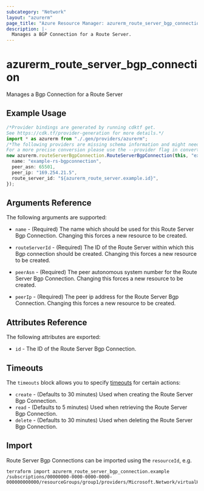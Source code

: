```yaml
---
subcategory: "Network"
layout: "azurerm"
page_title: "Azure Resource Manager: azurerm_route_server_bgp_connection"
description: |-
  Manages a BGP Connection for a Route Server.
---
```


# azurerm\_route\_server\_bgp\_connection

Manages a Bgp Connection for a Route Server

## Example Usage

```typescript
/*Provider bindings are generated by running cdktf get.
See https://cdk.tf/provider-generation for more details.*/
import * as azurerm from "./.gen/providers/azurerm";
/*The following providers are missing schema information and might need manual adjustments to synthesize correctly: azurerm.
For a more precise conversion please use the --provider flag in convert.*/
new azurerm.routeServerBgpConnection.RouteServerBgpConnection(this, "example", {
  name: "example-rs-bgpconnection",
  peer_asn: 65501,
  peer_ip: "169.254.21.5",
  route_server_id: "${azurerm_route_server.example.id}",
});

```

## Arguments Reference

The following arguments are supported:

*   `name` - (Required) The name which should be used for this Route Server Bgp Connection. Changing this forces a new resource to be created.

*   `routeServerId` - (Required) The ID of the Route Server within which this Bgp connection should be created. Changing this forces a new resource to be created.

*   `peerAsn` - (Required) The peer autonomous system number for the Route Server Bgp Connection. Changing this forces a new resource to be created.

*   `peerIp` - (Required) The peer ip address for the Route Server Bgp Connection. Changing this forces a new resource to be created.

## Attributes Reference

The following attributes are exported:

* `id` - The ID of the Route Server Bgp Connection.

## Timeouts

The `timeouts` block allows you to specify [timeouts](https://www.terraform.io/language/resources/syntax#operation-timeouts) for certain actions:

* `create` - (Defaults to 30 minutes) Used when creating the Route Server Bgp Connection.
* `read` - (Defaults to 5 minutes) Used when retrieving the Route Server Bgp Connection.
* `delete` - (Defaults to 30 minutes) Used when deleting the Route Server Bgp Connection.

## Import

Route Server Bgp Connections can be imported using the `resourceId`, e.g.

```shell
terraform import azurerm_route_server_bgp_connection.example /subscriptions/00000000-0000-0000-0000-000000000000/resourceGroups/group1/providers/Microsoft.Network/virtualHubs/routeServer1/bgpConnections/connection1
```
